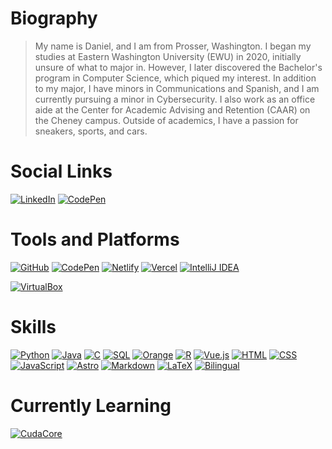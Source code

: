 # Biography
<blockquote>
My name is Daniel, and I am from Prosser, Washington. I began my studies at Eastern Washington University (EWU) in 2020, initially unsure of what to major in. However, I later discovered the Bachelor's program in Computer Science, which piqued my interest. In addition to my major, I have minors in Communications and Spanish, and I am currently pursuing a minor in Cybersecurity. I also work as an office aide at the Center for Academic Advising and Retention (CAAR) on the Cheney campus. Outside of academics, I have a passion for sneakers, sports, and cars.</blockquote>

# Social Links
[![LinkedIn](https://img.shields.io/badge/-LinkedIn-0A66C2?logo=LinkedIn&logoColor=white)](https://www.linkedin.com/in/daniel-montes-095602192/)
[![CodePen](https://img.shields.io/badge/-CodePen-000000?logo=CodePen&logoColor=white)](https://codepen.io/danielmontes23)

# Tools and Platforms
[![GitHub](https://img.shields.io/badge/-GitHub-181717?logo=GitHub&logoColor=white)](https://github.com/)
[![CodePen](https://img.shields.io/badge/-CodePen-000000?logo=CodePen&logoColor=white)](https://codepen.io/)
[![Netlify](https://img.shields.io/badge/-Netlify-00C7B7?logo=Netlify&logoColor=white)](https://www.netlify.com/)
[![Vercel](https://img.shields.io/badge/-Vercel-000000?logo=Vercel&logoColor=white)](https://vercel.com/)
[![IntelliJ IDEA](https://img.shields.io/badge/-IntelliJ%20IDEA-000000?logo=IntelliJ-IDEA&logoColor=white)](https://www.jetbrains.com/idea/)
<!-- [![PyCharm](https://resources.jetbrains.com/storage/products/company/brand/logos/PyCharm_icon.svg)](https://www.jetbrains.com/pycharm/) -->
[![VirtualBox](https://img.shields.io/badge/-VirtualBox-183A61?logo=VirtualBox&logoColor=white)](https://www.virtualbox.org/)

# Skills
[![Python](https://img.shields.io/badge/-Python-3776AB?logo=Python&logoColor=white)](https://www.python.org/)
[![Java](https://img.shields.io/badge/-Java-007396?logo=Java&logoColor=white)](https://www.java.com/)
[![C](https://img.shields.io/badge/-C-A8B9CC?logo=C&logoColor=white)](https://en.wikipedia.org/wiki/C_(programming_language))
[![SQL](https://img.shields.io/badge/-SQL-4479A1?logo=MySQL&logoColor=white)](https://www.mysql.com/)
[![Orange](https://img.shields.io/badge/-Orange-FFA500?logo=Orange&logoColor=white)](https://orangedatamining.com/)
[![R](https://img.shields.io/badge/-R-276DC3?logo=R&logoColor=white)](https://www.r-project.org/)
[![Vue.js](https://img.shields.io/badge/-Vue.js-4FC08D?logo=Vue.js&logoColor=white)](https://vuejs.org/)
[![HTML](https://img.shields.io/badge/-HTML-E34F26?logo=HTML5&logoColor=white)](https://developer.mozilla.org/en-US/docs/Web/HTML)
[![CSS](https://img.shields.io/badge/-CSS-1572B6?logo=CSS3&logoColor=white)](https://developer.mozilla.org/en-US/docs/Web/CSS)
[![JavaScript](https://img.shields.io/badge/-JavaScript-F7DF1E?logo=JavaScript&logoColor=black)](https://developer.mozilla.org/en-US/docs/Web/JavaScript)
[![Astro](https://img.shields.io/badge/-Astro-FF5A03?logo=Astro&logoColor=white)](https://astro.build/)
[![Markdown](https://img.shields.io/badge/-Markdown-000000?logo=Markdown&logoColor=white)](https://www.markdownguide.org/)
[![LaTeX](https://img.shields.io/badge/-LaTeX-008080?logo=LaTeX&logoColor=white)](https://www.latex-project.org/)
[![Bilingual](https://img.shields.io/badge/-Bilingual-009688?logo=Language&logoColor=white)](#)

# Currently Learning
[![CudaCore](https://img.shields.io/badge/-CudaCore-76B900?logo=NVIDIA&logoColor=white)](https://developer.nvidia.com/cuda-zone)

<!-- ![EWU Catalyst Building](https://cdn.ewu.edu/wp-content/uploads/2024/11/2024-3-14-Catalyst-Beauty-Shots-3.png) -->
